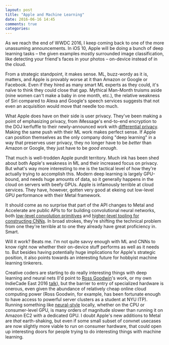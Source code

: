 ```yaml
---
layout: post
title: "Apple and Machine Learning"
date: 2016-06-16 14:45
comments: true
categories: 
---
```


As we reach the end of WWDC 2016, I keep coming back to one of the more unassuming announcements. In iOS 10, Apple will be doing a bunch of deep learning tasks – the given examples mostly surrounded image classification, like detecting your friend's faces in your photos – on-device instead of in the cloud. 

From a strategic standpoint, it makes sense. ML, buzz-wordy as it is, matters, and Apple is provably worse at it than Amazon or Google or Facebook. Even if they hired as many smart ML experts as they could, it's naïve to think they could close that gap. Mythical Man-Month truisms aside (nine women can't make a baby in one month, etc.), the relative weakness of Siri compared to Alexa and Google's speech services suggests that not even an acquisition would move that needle too much. 

What Apple does have on their side is user privacy. They've been making a point of emphasizing privacy, from iMessage's end-to-end encryption to the DOJ kerfuffle to their newly-announced work with [differential privacy](http://blog.cryptographyengineering.com/2016/06/what-is-differential-privacy.html). Making the same push with their ML work makes perfect sense. If Apple can position themselves as the only company doing "deep learning" in a way that preserves user privacy, they no longer have to be *better* than Amazon or Google, they just have to be *good enough*.

That much is well-trodden Apple pundit territory. Much ink has been shed about both Apple's weakness in ML and their increased focus on privacy. But what's way more interesting to me is the tactical level of how they're actually trying to accomplish this. Modern deep learning is largely GPU-bound, and needs huge amounts of data, so it generally happens in the cloud on servers with beefy GPUs. Apple is infamously terrible at cloud services. They have, however, gotten very good at ekeing out low-level GPU performance with their Metal framework. 

It should come as no surprise that part of the API changes to Metal and Accelerate are public APIs to for building convolutional neural networks, both [low-level convolution primitives](https://developer.apple.com/library/prerelease/content/samplecode/BasicNeuralNetworkSubroutines/Introduction/Intro.html#//apple_ref/doc/uid/TP40017299) and [higher-level tooling for constructing CNNs](https://developer.apple.com/reference/metalperformanceshaders). In broad strokes, they're shifting the technical problem from one they're terrible at to one they already have great proficiency in. Smart.

Will it work? Beats me. I'm not quite savvy enough with ML and CNNs to know right now whether their on-device stuff performs as well as it needs to. But besides having potentially huge implications for Apple's strategic position, it also points towards an interesting future for hobbyist machine learning tinkerers. 

Creative coders are starting to do really interesting things with deep learning and neural nets (I'd point to [Ross Goodwin](http://rossgoodwin.com)'s work, or my own IndieCade East 2016 [talk](https://www.youtube.com/watch?v=qEWIlEF-f3Y&feature=youtu.be&a)), but the barrier to entry of specialized hardware is onerous, even given the abundance of relatively cheap online cloud computing power (Ross Goodwin, for example, has been fortunate enough to have access to powerful server clusters as a student at NYU ITP). Running something like [neural-style](https://github.com/jcjohnson/neural-style) locally, whether on the CPU or consumer-level GPU, is many orders of magnitude slower than running it on Amazon EC2 with a dedicated GPU. I doubt Apple's new additions to Metal are *that* earth-shaking, but even if some small subset of convnet usecases are now slightly more viable to run on consumer hardware, that could open up interesting doors for people trying to do interesting things with machine learning.